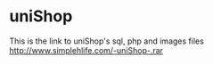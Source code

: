 # uniShop

This is the link to uniShop's sql, php and images files 
http://www.simplehlife.com/-uniShop-.rar
